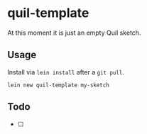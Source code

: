 # quil-template

At this moment it is just an empty Quil sketch.

## Usage

Install via `lein install` after a `git pull`.

`lein new quil-template my-sketch`

## Todo

 - [ ] 
